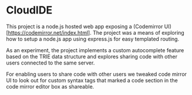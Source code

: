 # CloudIDE

This project is a node.js hosted web app exposing a (Codemirror UI)[https://codemirror.net/index.html].
The project was a means of exploring how to setup a node.js app using express.js for easy templated routing.

As an experiment, the project implements a custom autocomplete feature based on the TRIE data structure and explores sharing code with other users connected to the same server.

For enabling users to share code with other users we tweaked code mirror UI to look out for custom syntax tags that marked a code section in the code mirror editor box as shareable.

